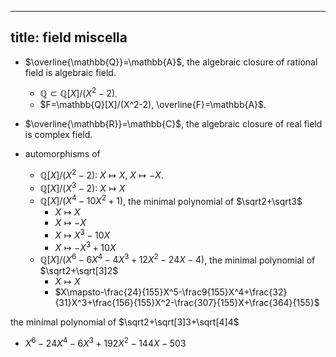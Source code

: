 
---
title: field miscella
---

- $\overline{\mathbb{Q}}=\mathbb{A}$, the algebraic closure of rational field is algebraic field. 
  - $\mathbb{Q}\subset\mathbb{Q}[X]/(X^2-2)$.
  - $F=\mathbb{Q}[X]/(X^2-2), \overline{F}=\mathbb{A}$.
  

- $\overline{\mathbb{R}}=\mathbb{C}$, the algebraic closure of real field is complex field. 


- automorphisms of 
    - $\mathbb{Q}[X]/(X^2-2)$: $X\mapsto X$, $X\mapsto-X$. 
    - $\mathbb{Q}[X]/(X^3-2)$: $X\mapsto X$
    - $\mathbb{Q}[X]/(X^4-10X^2+1)$, the minimal polynomial of $\sqrt2+\sqrt3$
      - $X\mapsto X$
      - $X\mapsto-X$
      - $X\mapsto X^3-10X$
      - $X\mapsto -X^3+10X$
    - $\mathbb{Q}[X]/(X^{6}-6X^{4}-4X^{3}+12X^{2}-24X-4)$, the minimal polynomial of $\sqrt2+\sqrt[3]2$
      - $X\mapsto X$
      - $X\mapsto-\frac{24}{155}X^5-\frac9{155}X^4+\frac{32}{31}X^3+\frac{156}{155}X^2-\frac{307}{155}X+\frac{364}{155}$


the minimal polynomial of $\sqrt2+\sqrt[3]3+\sqrt[4]4$
- $X^6-24X^4-6X^3+192X^2-144X-503$

